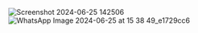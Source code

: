 ![Screenshot 2024-06-25 142506](https://github.com/restuA-S7/OnlineBookstoreManagementSystem/assets/106859206/3f0e3869-d296-4e38-95bf-bdc0cba1f3cf)
![WhatsApp Image 2024-06-25 at 15 38 49_e1729cc6](https://github.com/restuA-S7/OnlineBookstoreManagementSystem/assets/106859206/33be68a2-f642-4fb2-aae8-6b6a0567bf28)
